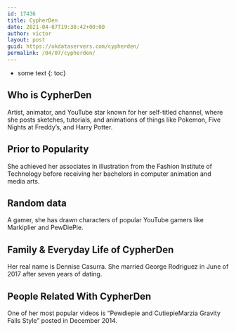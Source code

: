 ```yaml
---
id: 17436
title: CypherDen
date: 2021-04-07T19:38:42+00:00
author: victor
layout: post
guid: https://ukdataservers.com/cypherden/
permalink: /04/07/cypherden/
---
```


* some text
{: toc}


## Who is CypherDen



Artist, animator, and YouTube star known for her self-titled channel, where she posts sketches, tutorials, and animations of things like Pokemon, Five Nights at Freddy&#8217;s, and Harry Potter. 

                
                
                
## Prior to Popularity



She achieved her associates in illustration from the Fashion Institute of Technology before receiving her bachelors in computer animation and media arts.

                
                
                
## Random data



A gamer, she has drawn characters of popular YouTube gamers like Markiplier and PewDiePie.

                
                
                
## Family & Everyday Life of CypherDen



Her real name is Dennise Casurra. She married George Rodriguez in June of 2017 after seven years of dating.

                
                
                
## People Related With CypherDen



One of her most popular videos is &#8220;Pewdiepie and CutiepieMarzia Gravity Falls Style&#8221; posted in December 2014.

                
              
            
          
          
          